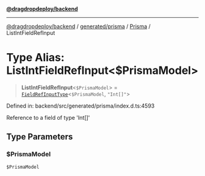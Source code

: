 [**@dragdropdeploy/backend**](../../../../../README.md)

***

[@dragdropdeploy/backend](../../../../../README.md) / [generated/prisma](../../../README.md) / [Prisma](../README.md) / ListIntFieldRefInput

# Type Alias: ListIntFieldRefInput\<$PrismaModel\>

> **ListIntFieldRefInput**\<`$PrismaModel`\> = [`FieldRefInputType`](FieldRefInputType.md)\<`$PrismaModel`, `"Int[]"`\>

Defined in: backend/src/generated/prisma/index.d.ts:4593

Reference to a field of type 'Int[]'

## Type Parameters

### $PrismaModel

`$PrismaModel`

